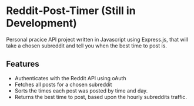 # Reddit-Post-Timer (Still in Development)

Personal pracice API project written in Javascript using Express.js,
that will take a chosen subreddit and tell you when the best time to post is.

## Features

-   Authenticates with the Reddit API using oAuth
-   Fetches all posts for a chosen subreddit
-   Sorts the times each post was posted by time and day.
-   Returns the best time to post, based upon the hourly subreddits traffic.
